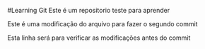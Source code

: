 #Learning Git
Este é um repositorio teste para aprender

Este é uma modificação do arquivo para fazer o segundo commit

Esta linha será para verificar as modificações antes do commit
